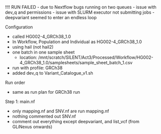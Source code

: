 !!!! RUN FAILED - due to Nextflow bugs running on two queues
	- issue with dev_q and permissions
	- issue with SLURM executor not submitting jobs
	- deepvariant seemed to enter an endless loop 


Configuration
- called HG002-4_GRCh38_1.0
- In Workflow, Population and Individual as HG002-4_GRCh38_1.0
- using hail (not hail2)
- one batch in one sample sheet 
	- location: /mnt/scratch/SILENT/Act3/Processed/Workflow/HG002-4_GRCh38_1.0/samplesheets/sample_sheet_batch_1.csv
- run with profile: GRCh38
- added dev_q to Variant_Catalogue_v1.sh


Run order
- same as run plan for GRCh38 run

Step 1:
main.nf
- only mapping.nf and SNV.nf are run
mapping.nf
- nothing commented out
SNV.nf
- comment out everything except deepvariant, and list_vcf (from GLiNexus onwards)